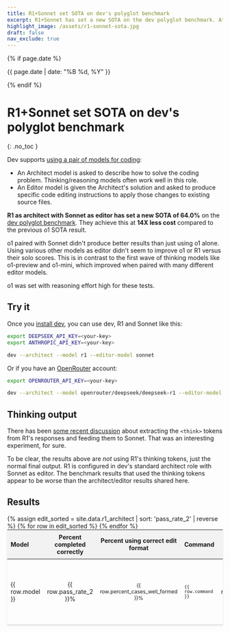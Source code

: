 ```yaml
---
title: R1+Sonnet set SOTA on dev's polyglot benchmark
excerpt: R1+Sonnet has set a new SOTA on the dev polyglot benchmark. At 14X less cost compared to o1.
highlight_image: /assets/r1-sonnet-sota.jpg
draft: false
nav_exclude: true
---
```

{% if page.date %}
<p class="post-date">{{ page.date | date: "%B %d, %Y" }}</p>
{% endif %}

# R1+Sonnet set SOTA on dev's polyglot benchmark
{: .no_toc }

<canvas id="editChart" width="800" height="450" style="margin-top: 20px"></canvas>

Dev supports [using a pair of models for coding](https://dev.chat/2024/09/26/architect.html):

- An Architect model is asked to describe how to solve the coding problem. Thinking/reasoning models often work well in this role.
- An Editor model is given the Architect's solution and asked to produce specific code editing instructions to apply those changes to existing source files.

**R1 as architect with Sonnet as editor has set a new SOTA of 64.0%** on the 
[dev polyglot benchmark](/2024/12/21/polyglot.html).
They achieve this at **14X less cost** compared to the previous o1 SOTA result.

o1 paired with Sonnet didn't produce better results than just using o1 alone.
Using various other models as editor didn't seem to improve o1 or R1 versus their solo scores.
This is in contrast to the first wave of thinking models like o1-preview and o1-mini,
which improved when paired with many different editor models.

o1 was set with reasoning effort high for these tests.

## Try it

Once you [install dev](https://dev.chat/docs/install.html),
you can use dev, R1 and Sonnet like this:

```bash
export DEEPSEEK_API_KEY=<your-key>
export ANTHROPIC_API_KEY=<your-key>

dev --architect --model r1 --editor-model sonnet
```

Or if you have an [OpenRouter](https://openrouter.ai) account:

```bash
export OPENROUTER_API_KEY=<your-key>

dev --architect --model openrouter/deepseek/deepseek-r1 --editor-model openrouter/anthropic/claude-3.5-sonnet
```

## Thinking output

There has been 
[some recent discussion](https://github.com/Dev-AI/dev/pull/2973)
about extracting the `<think>` tokens from R1's responses
and feeding them to Sonnet.
That was an interesting experiment, for sure.

To be clear, the results above are *not* using R1's thinking tokens, just the normal
final output. 
R1 is configured in dev's standard architect role with Sonnet as editor.
The benchmark results that used the thinking tokens appear to be worse than
the architect/editor results shared here.

## Results

<table style="width: 100%; max-width: 800px; margin: auto; border-collapse: collapse; box-shadow: 0 2px 4px rgba(0,0,0,0.1); font-size: 14px;">
  <thead style="background-color: #f2f2f2;">
    <tr>
      <th style="padding: 8px; text-align: left;">Model</th>
      <th style="padding: 8px; text-align: center;">Percent completed correctly</th>
      <th style="padding: 8px; text-align: center;">Percent using correct edit format</th>
      <th style="padding: 8px; text-align: left;">Command</th>
      <th style="padding: 8px; text-align: center;">Edit format</th>
      <th style="padding: 8px; text-align: center;">Total Cost</th>
    </tr>
  </thead>
  <tbody>
    {% assign edit_sorted = site.data.r1_architect | sort: 'pass_rate_2' | reverse %}
    {% for row in edit_sorted %}
      <tr style="border-bottom: 1px solid #ddd;">
        <td style="padding: 8px;">{{ row.model }}</td>
        <td style="padding: 8px; text-align: center;">{{ row.pass_rate_2 }}%</td>
        <td style="padding: 8px; text-align: center;">{{ row.percent_cases_well_formed }}%</td>
        <td style="padding: 8px;"><code>{{ row.command }}</code></td>
        <td style="padding: 8px; text-align: center;">{{ row.edit_format }}</td>
        <td style="padding: 8px; text-align: center;">{% if row.total_cost == 0 %}?{% else %}${{ row.total_cost | times: 1.0 | round: 2 }}{% endif %}</td>
      </tr>
    {% endfor %}
  </tbody>
</table>

<script src="https://unpkg.com/patternomaly/dist/patternomaly.js"></script>
<script src="https://cdn.jsdelivr.net/npm/chart.js"></script>
<script>
{% assign data_source = edit_sorted %}
{% assign pass_rate_field = "pass_rate_2" %}
{% assign highlight_model = "+" %}
{% assign show_legend = false %}
{% include leaderboard.js %}
</script>
<style>
  tr.selected {
    color: #0056b3;
  }
  table {
    table-layout: fixed;
  }
  td, th {
    word-wrap: break-word;
    overflow-wrap: break-word;
  }
  td:nth-child(3), td:nth-child(4) {
    font-size: 12px;
  }
</style>
